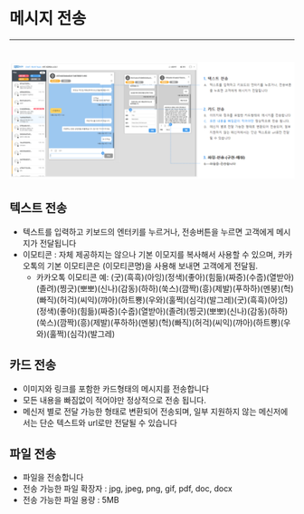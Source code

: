 # 메시지 전송

---

# ![](/assets/chat_send_message.png)

## 텍스트 전송

* 텍스트를 입력하고 키보드의 엔터키를 누르거나, 전송버튼을 누르면 고객에게 메시지가 전달됩니다
* 이모티콘 : 자체 제공하지는 않으나 기본 이모지를 복사해서 사용할 수 있으며, 카카오톡의 기본 이모티콘은 \(이모티콘명\)을 사용해 보내면 고객에게 전달됨.
  * 카카오톡 이모티콘 예: \(굿\)\(흑흑\)\(아잉\)\(정색\)\(좋아\)\(힘듦\)\(짜증\)\(수줍\)\(열받아\)\(졸려\)\(찡긋\)\(뽀뽀\)\(신나\)\(감동\)\(하하\)\(쑥스\)\(깜짝\)\(흥\)\(제발\)\(푸하하\)\(멘붕\)\(헉\)\(빠직\)\(허걱\)\(씨익\)\(꺄아\)\(하트뿅\)\(우와\)\(훌쩍\)\(심각\)\(발그레\)\(굿\)\(흑흑\)\(아잉\)\(정색\)\(좋아\)\(힘듦\)\(짜증\)\(수줍\)\(열받아\)\(졸려\)\(찡긋\)\(뽀뽀\)\(신나\)\(감동\)\(하하\)\(쑥스\)\(깜짝\)\(흥\)\(제발\)\(푸하하\)\(멘붕\)\(헉\)\(빠직\)\(허걱\)\(씨익\)\(꺄아\)\(하트뿅\)\(우와\)\(훌쩍\)\(심각\)\(발그레\)

## 카드 전송

* 이미지와 링크를 포함한 카드형태의 메시지를 전송합니다 
* 모든 내용을 빠짐없이 적어야만 정상적으로 전송 됩니다.
* 메신저 별로 전달 가능한 형태로 변환되어 전송되며, 일부 지원하지 않는 메신저에서는 단순 텍스트와 url로만 전달될 수 있습니다

## 파일 전송

* 파일을 전송합니다
* 전송 가능한 파일 확장자 : jpg, jpeg, png, gif, pdf, doc, docx
* 전송 가능한 파일 용량 : 5MB



